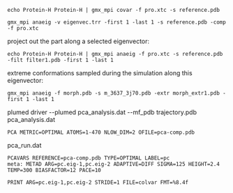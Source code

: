 
```
echo Protein-H Protein-H | gmx_mpi covar -f pro.xtc -s reference.pdb
```

```
gmx_mpi anaeig -v eigenvec.trr -first 1 -last 1 -s reference.pdb -comp -f pro.xtc
```

project out the part along a selected eigenvector:
```
echo Protein-H Protein-H | gmx_mpi anaeig -f pro.xtc -s reference.pdb -filt filter1.pdb -first 1 -last 1
```

extreme conformations sampled during the simulation along this eigenvector:
```
gmx_mpi anaeig -f morph.pdb -s m_3637_3j70.pdb -extr morph_extr1.pdb -first 1 -last 1
```


plumed driver --plumed pca_analysis.dat --mf_pdb trajectory.pdb
pca_analysis.dat
```
PCA METRIC=OPTIMAL ATOMS=1-470 NLOW_DIM=2 OFILE=pca-comp.pdb
```


pca_run.dat
```
PCAVARS REFERENCE=pca-comp.pdb TYPE=OPTIMAL LABEL=pc
meta: METAD ARG=pc.eig-1,pc.eig-2 ADAPTIVE=DIFF SIGMA=125 HEIGHT=2.4 TEMP=300 BIASFACTOR=12 PACE=10

PRINT ARG=pc.eig-1,pc.eig-2 STRIDE=1 FILE=colvar FMT=%8.4f
```
